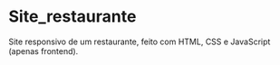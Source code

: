 # Site_restaurante
Site responsivo de um restaurante, feito com HTML, CSS e JavaScript (apenas frontend).
